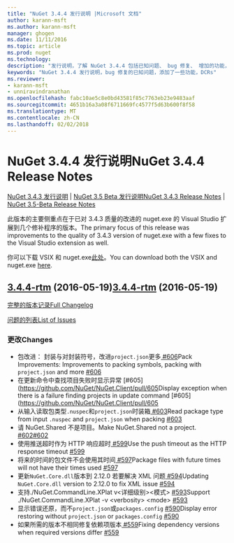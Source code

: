 ```yaml
---
title: "NuGet 3.4.4 发行说明 |Microsoft 文档"
author: karann-msft
ms.author: karann-msft
manager: ghogen
ms.date: 11/11/2016
ms.topic: article
ms.prod: nuget
ms.technology: 
description: "发行说明，了解 NuGet 3.4.4 包括已知问题、 bug 修复、 增加的功能，以及 DCRs。"
keywords: "NuGet 3.4.4 发行说明，bug 修复的已知问题，添加了一些功能，DCRs"
ms.reviewer:
- karann-msft
- unniravindranathan
ms.openlocfilehash: fabc10ae5c8e0bd43581f85c7763eb23e9483aaf
ms.sourcegitcommit: 4651b16a3a08f6711669fc4577f5d63b600f8f58
ms.translationtype: MT
ms.contentlocale: zh-CN
ms.lasthandoff: 02/02/2018
---
```

# <a name="nuget-344-release-notes"></a><span data-ttu-id="e97fc-104">NuGet 3.4.4 发行说明</span><span class="sxs-lookup"><span data-stu-id="e97fc-104">NuGet 3.4.4 Release Notes</span></span>

<span data-ttu-id="e97fc-105">[NuGet 3.4.3 发行说明](../release-notes/nuget-3.4.3.md) | [NuGet 3.5 Beta 发行说明](../release-notes/nuget-3.5-Beta.md)</span><span class="sxs-lookup"><span data-stu-id="e97fc-105">[NuGet 3.4.3 Release Notes](../release-notes/nuget-3.4.3.md) | [NuGet 3.5-Beta Release Notes](../release-notes/nuget-3.5-Beta.md)</span></span>

<span data-ttu-id="e97fc-106">此版本的主要侧重点在于已对 3.4.3 质量的改进的 nuget.exe 的 Visual Studio 扩展到几个修补程序的版本。</span><span class="sxs-lookup"><span data-stu-id="e97fc-106">The primary focus of this release was improvements to the quality of 3.4.3 version of nuget.exe with a few fixes to the Visual Studio extension as well.</span></span>

<span data-ttu-id="e97fc-107">你可以下载 VSIX 和 nuget.exe[此处](https://dist.nuget.org/index.html)。</span><span class="sxs-lookup"><span data-stu-id="e97fc-107">You can download both the VSIX and nuget.exe [here](https://dist.nuget.org/index.html).</span></span>

## <a name="344-rtmhttpsgithubcomnugetnugetclienttree344-rtm-2016-05-19"></a><span data-ttu-id="e97fc-108">[3.4.4-rtm](https://github.com/NuGet/NuGet.Client/tree/3.4.4-rtm) (2016-05-19)</span><span class="sxs-lookup"><span data-stu-id="e97fc-108">[3.4.4-rtm](https://github.com/NuGet/NuGet.Client/tree/3.4.4-rtm) (2016-05-19)</span></span>

[<span data-ttu-id="e97fc-109">完整的版本记录</span><span class="sxs-lookup"><span data-stu-id="e97fc-109">Full Changelog</span></span>](https://github.com/NuGet/NuGet.Client/compare/3.5.0-beta-final...3.4.4-rtm)

[<span data-ttu-id="e97fc-110">问题的列表</span><span class="sxs-lookup"><span data-stu-id="e97fc-110">List of Issues</span></span>](https://github.com/NuGet/Home/issues?q=is%3Aissue+milestone%3A3.4.4+is%3Aclosed)

### <a name="changes"></a><span data-ttu-id="e97fc-111">更改</span><span class="sxs-lookup"><span data-stu-id="e97fc-111">Changes</span></span>

- <span data-ttu-id="e97fc-112">包改进： 封装与对封装符号，改进`project.json`更多[ \#606](https://github.com/NuGet/NuGet.Client/pull/606)</span><span class="sxs-lookup"><span data-stu-id="e97fc-112">Pack Improvements: Improvements to packing symbols, packing with `project.json` and more [\#606](https://github.com/NuGet/NuGet.Client/pull/606)</span></span>
- <span data-ttu-id="e97fc-113">在更新命令中查找项目失败时显示异常 [\#605] (https://github.com/NuGet/NuGet.Client/pull/605</span><span class="sxs-lookup"><span data-stu-id="e97fc-113">Display exception when there is a failure finding projects in update command [\#605](https://github.com/NuGet/NuGet.Client/pull/605</span></span>
- <span data-ttu-id="e97fc-114">从输入读取包类型`.nuspec`和`project.json`时装箱[ \#603](https://github.com/NuGet/NuGet.Client/pull/603)</span><span class="sxs-lookup"><span data-stu-id="e97fc-114">Read package type from input `.nuspec` and `project.json` when packing [\#603](https://github.com/NuGet/NuGet.Client/pull/603)</span></span>
- <span data-ttu-id="e97fc-115">请 NuGet.Shared 不是项目。</span><span class="sxs-lookup"><span data-stu-id="e97fc-115">Make NuGet.Shared not a project.</span></span> [<span data-ttu-id="e97fc-116">\#602</span><span class="sxs-lookup"><span data-stu-id="e97fc-116">\#602</span></span>](https://github.com/NuGet/NuGet.Client/pull/602)
- <span data-ttu-id="e97fc-117">使用推送超时作为 HTTP 响应超时[ \#599](https://github.com/NuGet/NuGet.Client/pull/599)</span><span class="sxs-lookup"><span data-stu-id="e97fc-117">Use the push timeout as the HTTP response timeout [\#599](https://github.com/NuGet/NuGet.Client/pull/599)</span></span>
- <span data-ttu-id="e97fc-118">将来的时间的包文件不会使用其时间[ \#597](https://github.com/NuGet/NuGet.Client/pull/597)</span><span class="sxs-lookup"><span data-stu-id="e97fc-118">Package files with future times will not have their times used [\#597](https://github.com/NuGet/NuGet.Client/pull/597)</span></span>
- <span data-ttu-id="e97fc-119">更新`NuGet.Core.dll`版本到 2.12.0 若要解决 XML 问题[ \#594](https://github.com/NuGet/NuGet.Client/pull/594)</span><span class="sxs-lookup"><span data-stu-id="e97fc-119">Updating `NuGet.Core.dll` version to 2.12.0 to fix XML issue [\#594](https://github.com/NuGet/NuGet.Client/pull/594)</span></span>
- <span data-ttu-id="e97fc-120">支持./NuGet.CommandLine.XPlat v\<详细级别\>\<模式\> [ \#593](https://github.com/NuGet/NuGet.Client/pull/593)</span><span class="sxs-lookup"><span data-stu-id="e97fc-120">Support ./NuGet.CommandLine.XPlat -v \<verbosity\> \<mode\> [\#593](https://github.com/NuGet/NuGet.Client/pull/593)</span></span>
- <span data-ttu-id="e97fc-121">显示错误还原，而不`project.json`或`packages.config` [ \#590](https://github.com/NuGet/NuGet.Client/pull/590)</span><span class="sxs-lookup"><span data-stu-id="e97fc-121">Display error restoring without `project.json` or `packages.config` [\#590](https://github.com/NuGet/NuGet.Client/pull/590)</span></span>
- <span data-ttu-id="e97fc-122">如果所需的版本不相同修复依赖项版本[ \#559](https://github.com/NuGet/NuGet.Client/pull/559)</span><span class="sxs-lookup"><span data-stu-id="e97fc-122">Fixing dependency versions when required versions differ [\#559](https://github.com/NuGet/NuGet.Client/pull/559)</span></span>